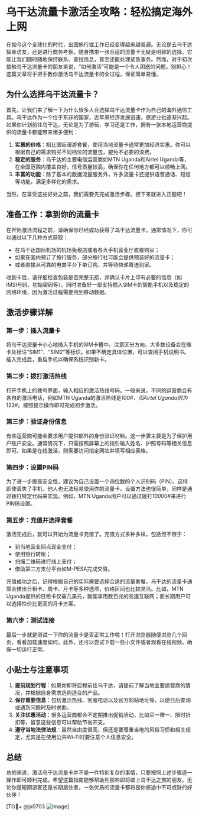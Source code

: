 # 乌干达流量卡激活全攻略：轻松搞定海外上网

在如今这个全球化的时代，出国旅行或工作已经变得越来越普遍。无论是去乌干达探亲访友，还是进行商务考察，随身携带一张合适的流量卡无疑是明智的选择。它能让我们随时随地保持联系、查找信息，甚至还能处理紧急事务。然而，对于初次接触乌干达流量卡的朋友来说，“如何激活”可能是一个令人困惑的问题。别担心！这篇文章将手把手教你激活乌干达流量卡的全过程，保证简单易懂。

## 为什么选择乌干达流量卡？

首先，让我们来了解一下为什么很多人会选择乌干达流量卡作为自己的海外通信工具。乌干达作为一个位于东非的国家，近年来经济发展迅速，旅游业也逐渐兴起。如果你计划前往乌干达，无论是为了游玩、学习还是工作，拥有一张本地运营商提供的流量卡都能带来诸多便利：

1. **实惠的价格**：相比国际漫游套餐，使用当地流量卡通常更加经济实惠。你可以根据自己的需求购买不同档位的流量包，避免不必要的浪费。
2. **稳定的服务**：乌干达的主要电信运营商如MTN Uganda和Airtel Uganda等，在全国范围内覆盖良好，信号质量较高，确保你在任何地方都可以顺畅上网。
3. **丰富的功能**：除了基本的数据流量服务外，许多流量卡还提供语音通话、短信等功能，满足多样化的需求。

当然，在享受这些好处之前，我们需要先完成激活步骤。接下来就进入正题吧！

## 准备工作：拿到你的流量卡

在开始激活流程之前，请确保你已经成功获得了乌干达流量卡。通常情况下，你可以通过以下几种方式获取：

- 在乌干达国际机场的机场免税店或者各大手机营业厅直接购买；
- 如果在国内预订了旅行服务，部分旅行社可能会提供预装好的流量卡；
- 或者直接从可靠的电商平台下单订购，并等待快递寄送到家。

收到卡后，请仔细检查包装是否完整无损，并确认卡片上印有必要的信息（如IMSI号码、初始密码等）。同时准备好一部支持插入SIM卡的智能手机以及稳定的网络环境，因为激活过程需要用到移动数据。

## 激活步骤详解

### 第一步：插入流量卡

将乌干达流量卡小心地插入手机的SIM卡槽中。注意区分方向，大多数设备会在插卡处标注“SIM1”、“SIM2”等标识。如果不确定具体位置，可以查阅手机说明书。插入完成后，重启手机以确保系统识别新卡。

### 第二步：拨打激活热线

打开手机上的拨号界面，输入相应的激活热线号码。一般来说，不同的运营商会有各自的激活电话，例如MTN Uganda的激活热线是*100#，而Airtel Uganda则为*123#。按照提示操作即可完成初步激活。

### 第三步：验证身份信息

有些运营商可能会要求用户提供额外的身份验证材料。这一步骤主要是为了保护用户账户安全。通常情况下，只需按照屏幕上的指引输入姓名、护照号码等相关信息即可。如果是在线激活，则需要访问指定网站并填写相应表格。

### 第四步：设置PIN码

为了进一步提高安全性，建议为自己设置一个四位数的个人识别码（PIN）。这样即使丢失了手机，他人也无法轻易使用你的流量卡。设置方法也很简单，同样是通过拨打特定代码来实现。例如，MTN Uganda用户可以通过拨打*100*00#来进行PIN码设置。

### 第五步：充值并选择套餐

激活完成后，就可以开始为流量卡充值了。充值方式多种多样，包括但不限于：
- 到当地营业网点现金支付；
- 使用银行转账；
- 扫描二维码进行线上支付；
- 借助第三方支付平台如M-PESA完成交易。

充值成功之后，记得根据自己的实际需要选择合适的流量套餐。乌干达的流量卡通常会推出日租卡、周卡、月卡等多种选项，价格区间也比较灵活。比如，MTN Uganda提供的日租卡仅需几美元，就能享用数百兆的高速互联网；而长期用户可以选择性价比更高的月卡方案。

### 第六步：测试连接

最后一步就是测试一下你的流量卡是否正常工作啦！打开浏览器随便浏览几个网页，看看加载速度如何。此外，还可以尝试下载一些小文件或者观看在线视频，确保一切运行正常。

## 小贴士与注意事项

1. **提前规划行程**：如果你即将启程前往乌干达，请提前了解当地主要运营商的情况，并根据自身需求选购适合的产品。
2. **保存重要信息**：包括激活热线、客服电话以及官方网站地址等，以便日后查询或遇到问题时及时求助。
3. **关注优惠活动**：很多运营商都会不定期推出促销活动，比如买一赠一、限时折扣等，留意这些信息可以帮助节省开支。
4. **遵守当地法律法规**：虽然自由度很高，但还是要尊重当地的风俗习惯和相关规定，尤其是在使用公共Wi-Fi时要注意个人信息安全。

## 总结

总的来说，激活乌干达流量卡并不是一件特别复杂的事情，只要按照上述步骤逐一操作即可顺利完成。希望这篇指南能够帮助到那些即将踏上乌干达之旅的朋友。无论你是短期游客还是长期居住者，一张优质的流量卡都将是你旅途中不可或缺的好伙伴！

[TG💪+ @jx0703 ![Image](https://github.com/user-attachments/assets/dbca1d08-cadb-493c-b0ec-ad6f7a83f270)]